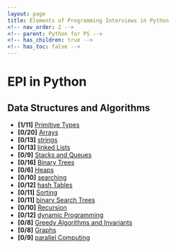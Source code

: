 ```yaml
---
layout: page
title: Elements of Programming Interviews in Python
<!-- nav_order: 2 -->
<!-- parent: Python for PS -->
<!-- has_children: true -->
<!-- has_toc: false -->
---
```


# EPI in Python

## Data Structures and Algorithms
 - **[1/11]** [Primitive Types](primitives)
 - **[0/20]** [Arrays](arrays)
 - **[0/13]** [strings](strings)
 - **[0/13]** [linked Lists](lists)
 - **[0/9]** [Stacks and Queues](stacks-and-queues)
 - **[0/16]** [Binary Trees](binary-trees)
 - **[0/6]** [Heaps](heaps)
 - **[0/10]** [searching](searching)
 - **[0/12]** [hash Tables](hash-tables)
 - **[0/11]** [Sorting](sorting)
 - **[0/11]** [binary Search Trees](bst)
 - **[0/10]** [Recursion](recursion)
 - **[0/12]** [dynamic Programming](dp)
 - **[0/8]** [Greedy Algorithms and Invariants](greedy)
 - **[0/8]** [Graphs](graphs)
 - **[0/9]** [parallel Computing](parallel-computing)
